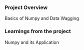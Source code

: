 ### Project Overview

 Basics of Numpy and Data Wagging


### Learnings from the project

 Numpy and its Application


